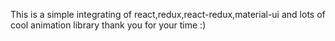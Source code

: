 This is a simple integrating of react,redux,react-redux,material-ui and lots of cool animation library
thank you for your time :)
